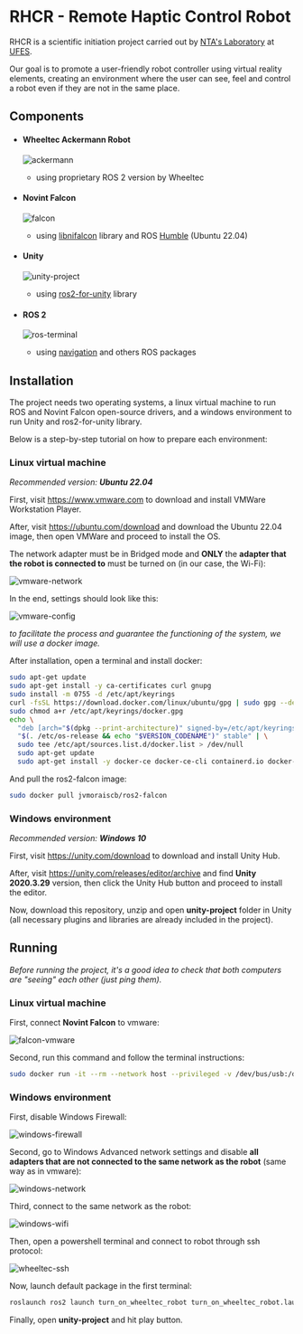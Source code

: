 # RHCR - Remote Haptic Control Robot

RHCR is a scientific initiation project carried out by [NTA's Laboratory](https://nta.ufes.br/) at [UFES](https://www.ufes.br/).

Our goal is to promote a user-friendly robot controller using virtual reality elements, creating an environment where the user can see, feel and control a robot even if they are not in the same place.

## Components

-   #### Wheeltec Ackermann Robot

    ![ackermann](/doc/images/ackermann.jpg)

    -   using proprietary ROS 2 version by Wheeltec

-   #### Novint Falcon

    ![falcon](/doc/images/falcon.jpg)

    -   using [libnifalcon](https://github.com/libnifalcon/libnifalcon) library and ROS [Humble](https://docs.ros.org/en/humble/index.html) (Ubuntu 22.04)

-   #### Unity

    ![unity-project](/doc/images/unity-project.png)

    -   using [ros2-for-unity](https://github.com/RobotecAI/ros2-for-unity) library

-   #### ROS 2

    ![ros-terminal](/doc/images/ros-terminal.png)

    -   using [navigation](http://wiki.ros.org/navigation) and others ROS packages

## Installation

The project needs two operating systems, a linux virtual machine to run ROS and Novint Falcon open-source drivers, and a windows environment to run Unity and ros2-for-unity library.

Below is a step-by-step tutorial on how to prepare each environment:

### Linux virtual machine

_Recommended version:_ **_Ubuntu 22.04_**

First, visit https://www.vmware.com to download and install VMWare Workstation Player.

After, visit https://ubuntu.com/download and download the Ubuntu 22.04 image, then open VMWare and proceed to install the OS.

The network adapter must be in Bridged mode and **ONLY** the **adapter that the robot is connected to** must be turned on (in our case, the Wi-Fi):

![vmware-network](/doc/images/vmware-network.jpg)

In the end, settings should look like this:

![vmware-config](/doc/images/vmware-config.jpg)

_to facilitate the process and guarantee the functioning of the system, we will use a docker image._

After installation, open a terminal and install docker:

```bash
sudo apt-get update
sudo apt-get install -y ca-certificates curl gnupg
sudo install -m 0755 -d /etc/apt/keyrings
curl -fsSL https://download.docker.com/linux/ubuntu/gpg | sudo gpg --dearmor -o /etc/apt/keyrings/docker.gpg
sudo chmod a+r /etc/apt/keyrings/docker.gpg
echo \
  "deb [arch="$(dpkg --print-architecture)" signed-by=/etc/apt/keyrings/docker.gpg] https://download.docker.com/linux/ubuntu \
  "$(. /etc/os-release && echo "$VERSION_CODENAME")" stable" | \
  sudo tee /etc/apt/sources.list.d/docker.list > /dev/null
  sudo apt-get update
  sudo apt-get install -y docker-ce docker-ce-cli containerd.io docker-buildx-plugin docker-compose-plugin
```

And pull the ros2-falcon image:

```bash
sudo docker pull jvmoraiscb/ros2-falcon
```

### Windows environment

_Recommended version:_ **_Windows 10_**

First, visit https://unity.com/download to download and install Unity Hub.

After, visit https://unity.com/releases/editor/archive and find **Unity 2020.3.29** version, then click the Unity Hub button and proceed to install the editor.

Now, download this repository, unzip and open **unity-project** folder in Unity (all necessary plugins and libraries are already included in the project).

## Running

_Before running the project, it's a good idea to check that both computers are "seeing" each other (just ping them)._

### Linux virtual machine

First, connect **Novint Falcon** to vmware:

![falcon-vmware](/doc/images/falcon-vmware.png)

Second, run this command and follow the terminal instructions:

```bash
sudo docker run -it --rm --network host --privileged -v /dev/bus/usb:/dev/bus/usb jvmoraiscb/ros2-falcon
```

### Windows environment

First, disable Windows Firewall:

![windows-firewall](/doc/images/windows-firewall.jpg)

Second, go to Windows Advanced network settings and disable **all adapters that are not connected to the same network as the robot** (same way as in vmware):

![windows-network](/doc/images/windows-network.jpg)

Third, connect to the same network as the robot:

![windows-wifi](/doc/images/windows-wifi.jpg)

Then, open a powershell terminal and connect to robot through ssh protocol:

![wheeltec-ssh](/doc/images/wheeltec-ssh.jpg)

Now, launch default package in the first terminal:

```bash
roslaunch ros2 launch turn_on_wheeltec_robot turn_on_wheeltec_robot.launch.py
```

Finally, open **unity-project** and hit play button.

